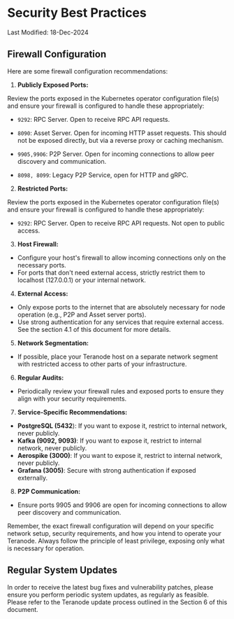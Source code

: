 # Security Best Practices

Last Modified: 18-Dec-2024

## Firewall Configuration


Here are some firewall configuration recommendations:


1. **Publicly Exposed Ports:**

Review the ports exposed in the Kubernetes operator configuration file(s) and ensure your firewall is configured to handle these appropriately:
- `9292`: RPC Server. Open to receive RPC API requests.

- `8090`: Asset Server. Open for incoming HTTP asset requests. This should not be exposed directly, but via a reverse proxy or caching mechanism.

- `9905,9906`:  P2P Server. Open for incoming connections to allow peer discovery and communication.

- `8098, 8099`:  Legacy P2P Service, open for HTTP and gRPC.

2. **Restricted Ports:**

Review the ports exposed in the Kubernetes operator configuration file(s) and ensure your firewall is configured to handle these appropriately:
- `9292`: RPC Server. Open to receive RPC API requests. Not open to public access.

3. **Host Firewall:**

- Configure your host's firewall to allow incoming connections only on the necessary ports.
- For ports that don't need external access, strictly restrict them to localhost (127.0.0.1) or your internal network.


4. **External Access:**

- Only expose ports to the internet that are absolutely necessary for node operation (e.g., P2P and Asset server ports).
- Use strong authentication for any services that require external access. See the section 4.1 of this document for more details.

5. **Network Segmentation:**

- If possible, place your Teranode host on a separate network segment with restricted access to other parts of your infrastructure.



6. **Regular Audits:**

- Periodically review your firewall rules and exposed ports to ensure they align with your security requirements.



7. **Service-Specific Recommendations:**

- **PostgreSQL (5432**): If you want to expose it, restrict to internal network, never publicly.
- **Kafka (9092, 9093)**: If you want to expose it, restrict to internal network, never publicly.
- **Aerospike (3000)**: If you want to expose it, restrict to internal network, never publicly.
- **Grafana (3005)**: Secure with strong authentication if exposed externally.



8. **P2P Communication:**

- Ensure ports 9905 and 9906 are open for incoming connections to allow peer discovery and communication.



Remember, the exact firewall configuration will depend on your specific network setup, security requirements, and how you intend to operate your Teranode. Always follow the principle of least privilege, exposing only what is necessary for operation.




## Regular System Updates



In order to receive the latest bug fixes and vulnerability patches, please ensure you perform periodic system updates, as regularly as feasible. Please refer to the Teranode update process outlined in the Section 6 of this document.
